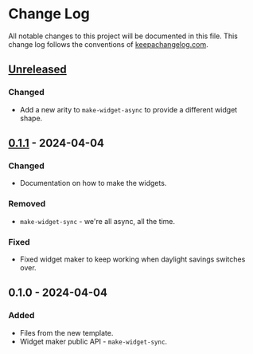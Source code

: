 # Change Log
All notable changes to this project will be documented in this file. This change log follows the conventions of [keepachangelog.com](http://keepachangelog.com/).

## [Unreleased]
### Changed
- Add a new arity to `make-widget-async` to provide a different widget shape.

## [0.1.1] - 2024-04-04
### Changed
- Documentation on how to make the widgets.

### Removed
- `make-widget-sync` - we're all async, all the time.

### Fixed
- Fixed widget maker to keep working when daylight savings switches over.

## 0.1.0 - 2024-04-04
### Added
- Files from the new template.
- Widget maker public API - `make-widget-sync`.

[Unreleased]: https://sourcehost.site/your-name/clojure-anthropic/compare/0.1.1...HEAD
[0.1.1]: https://sourcehost.site/your-name/clojure-anthropic/compare/0.1.0...0.1.1
